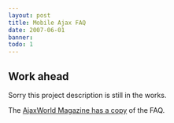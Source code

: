 ```yaml
---
layout: post
title: Mobile Ajax FAQ
date: 2007-06-01
banner: 
todo: 1
---
```


## Work ahead

Sorry this project description is still in the works.

The [AjaxWorld Magazine has a copy][mobileajaxfaq] of the FAQ.

[mobileajaxfaq]: http://ajax.sys-con.com/node/384206

<!--

## Challenge



## Responsibilities



-->